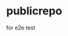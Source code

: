 # publicrepo
for e2e test








































































































































































































































































































































































































































































































































































































































































